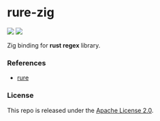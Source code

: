 # rure-zig

[![](https://img.shields.io/github/v/tag/thechampagne/rure-zig?label=version)](https://github.com/thechampagne/rure-zig/releases/latest) [![](https://img.shields.io/github/license/thechampagne/rure-zig)](https://github.com/thechampagne/rure-zig/blob/main/LICENSE)

Zig binding for **rust regex** library.

### References
 - [rure](https://github.com/rust-lang/regex)

### License

This repo is released under the [Apache License 2.0](https://github.com/thechampagne/rure-zig/blob/main/LICENSE).
